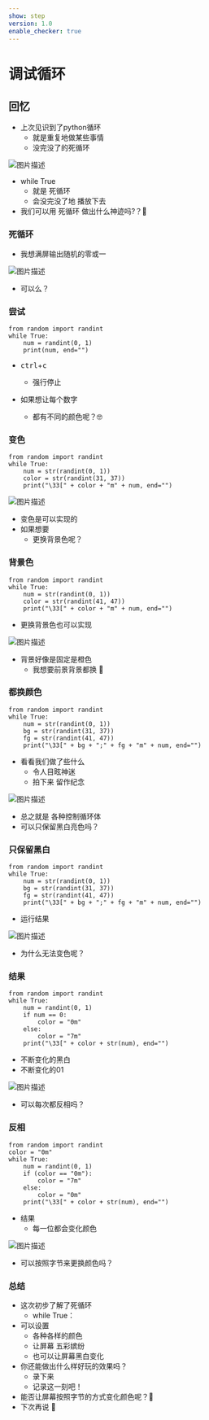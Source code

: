 ```yaml
---
show: step
version: 1.0
enable_checker: true
---
```


# 调试循环

## 回忆

- 上次见识到了python循环
	- 就是重复地做某些事情
	- 没完没了的死循环

![图片描述](https://doc.shiyanlou.com/courses/uid1190679-20211005-1633402559716)

- while True
	- 就是 死循环
	- 会没完没了地 播放下去
- 我们可以用 死循环 做出什么神迹吗?？🤔

### 死循环

- 我想满屏输出随机的零或一

![图片描述](https://doc.shiyanlou.com/courses/uid1190679-20211005-1633401287149)

- 可以么？

### 尝试

```
from random import randint
while True:
    num = randint(0, 1)
    print(num, end="")
```

- <kbd>ctrl</kbd>+<kbd>c</kbd>
	- 强行停止

- 如果想让每个数字
	- 都有不同的颜色呢？🤓

### 变色

```
from random import randint
while True:
    num = str(randint(0, 1))
    color = str(randint(31, 37))
    print("\33[" + color + "m" + num, end="")
```

![图片描述](https://doc.shiyanlou.com/courses/uid1190679-20211005-1633401494639)

- 变色是可以实现的
- 如果想要
	- 更换背景色呢？

### 背景色

```
from random import randint
while True:
    num = str(randint(0, 1))
    color = str(randint(41, 47))
    print("\33[" + color + "m" + num, end="")
```

- 更换背景色也可以实现

![图片描述](https://doc.shiyanlou.com/courses/uid1190679-20211005-1633401568218)

- 背景好像是固定是橙色
	- 我想要前景背景都换 🤪

### 都换颜色

```
from random import randint
while True:
    num = str(randint(0, 1))
    bg = str(randint(31, 37))
    fg = str(randint(41, 47))
    print("\33[" + bg + ";" + fg + "m" + num, end="")
```

- 看看我们做了些什么
	- 令人目眩神迷
	- 拍下来 留作纪念

![图片描述](https://doc.shiyanlou.com/courses/uid1190679-20211005-1633401708729)

- 总之就是 各种控制循环体
- 可以只保留黑白亮色吗？

### 只保留黑白

```
from random import randint
while True:
    num = str(randint(0, 1))
    bg = str(randint(31, 37))
    fg = str(randint(41, 47))
    print("\33[" + bg + ";" + fg + "m" + num, end="")
```

- 运行结果

![图片描述](https://doc.shiyanlou.com/courses/uid1190679-20230925-1695635096954)

- 为什么无法变色呢？


### 结果

```
from random import randint
while True:
    num = randint(0, 1)
    if num == 0:
        color = "0m"
    else:
        color = "7m"
    print("\33[" + color + str(num), end="")
```

- 不断变化的黑白
- 不断变化的01

![图片描述](https://doc.shiyanlou.com/courses/uid1190679-20230925-1695635509545)

- 可以每次都反相吗？

### 反相

```
from random import randint
color = "0m"
while True:
    num = randint(0, 1)
    if (color == "0m"):
        color = "7m"
    else:
        color = "0m"
    print("\33[" + color + str(num), end="")
```

- 结果
	- 每一位都会变化颜色

![图片描述](https://doc.shiyanlou.com/courses/uid1190679-20230925-1695635851794)

- 可以按照字节来更换颜色吗？

### 总结

- 这次初步了解了死循环
	- while True：
- 可以设置 
	- 各种各样的颜色
	- 让屏幕 五彩嫔纷
	- 也可以让屏幕黑白变化
- 你还能做出什么样好玩的效果吗？
	- 录下来
	- 记录这一刻吧！
- 能否让屏幕按照字节的方式变化颜色呢？🤔
- 下次再说 👋
